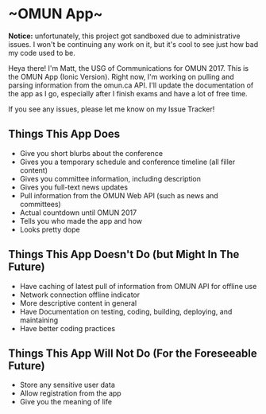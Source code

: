 # ~OMUN App~

**Notice:** unfortunately, this project got sandboxed due to administrative issues. I won't be continuing any work on it, but it's cool to see just how bad my code used to be. 

Heya there! I'm Matt, the USG of Communications for OMUN 2017. This is the OMUN App (Ionic Version). Right now, I'm working on pulling and parsing information from the omun.ca API. I'll update the documentation of the app as I go, especially after I finish exams and have a lot of free time.

If you see any issues, please let me know on my Issue Tracker!

## Things This App Does

* Give you short blurbs about the conference
* Gives you a temporary schedule and conference timeline (all filler content)
* Gives you committee information, including description
* Gives you full-text news updates
* Pull information from the OMUN Web API (such as news and committees)
* Actual countdown until OMUN 2017
* Tells you who made the app and how
* Looks pretty dope

## Things This App Doesn't Do (but Might In The Future)

* Have caching of latest pull of information from OMUN API for offline use
* Network connection offline indicator
* More descriptive content in general
* Have Documentation on testing, coding, building, deploying, and maintaining
* Have better coding practices

## Things This App Will Not Do (For the Foreseeable Future)

* Store any sensitive user data
* Allow registration from the app
* Give you the meaning of life
